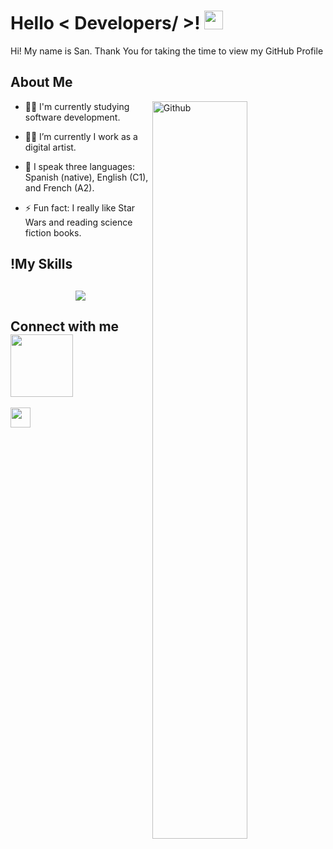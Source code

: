 <h1> Hello  < Developers/ >! <img src = "https://raw.githubusercontent.com/MartinHeinz/MartinHeinz/master/wave.gif" width = 30px> </h1>
<p align='center'>
</p>

<div size='20px'> Hi! My name is San. Thank You for taking the time to view my GitHub Profile  
</div>

<h2> About Me </h2>

<img width="55%" align="right" alt="Github" src="https://raw.githubusercontent.com/onimur/.github/master/.resources/git-header.svg" />

- 🧑‍🎓 I'm currently studying software development.
  
- 🧑‍💼 I’m currently I work as a digital artist.
  
- 💬 I speak three languages: Spanish (native), English (C1), and French (A2).
  
- ⚡ Fun fact: I really like Star Wars and reading science fiction books.

<h2>!My Skills<h2/>
<p align="center">
  <a href="https://skillicons.dev">
    <img src="https://skillicons.dev/icons?i=js,html,css,java,py,react,figma,ae,ai,pr" />
  </a>
</p>




<h2> Connect with me <img src='https://raw.githubusercontent.com/ShahriarShafin/ShahriarShafin/main/Assets/handshake.gif' width="100px"> </h2>
<a href = 'https://x.com/ago_samti'> <img width = '32px' align= 'center' src="https://raw.githubusercontent.com/rahulbanerjee26/githubAboutMeGenerator/main/icons/twitter.svg"/></a> 

  
<br>
<br>
  <br>
  

